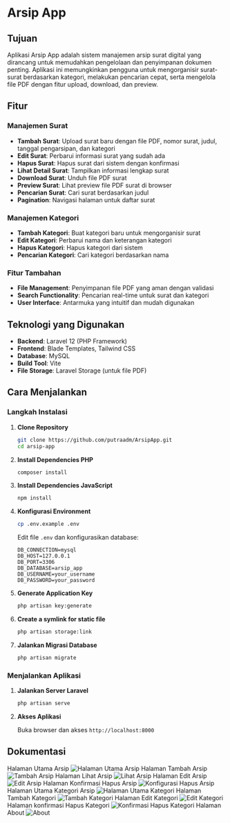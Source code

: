 # Arsip App

## Tujuan

Aplikasi Arsip App adalah sistem manajemen arsip surat digital yang dirancang untuk memudahkan pengelolaan dan penyimpanan dokumen penting. Aplikasi ini memungkinkan pengguna untuk mengorganisir surat-surat berdasarkan kategori, melakukan pencarian cepat, serta mengelola file PDF dengan fitur upload, download, dan preview.

## Fitur

### Manajemen Surat
- **Tambah Surat**: Upload surat baru dengan file PDF, nomor surat, judul, tanggal pengarsipan, dan kategori
- **Edit Surat**: Perbarui informasi surat yang sudah ada
- **Hapus Surat**: Hapus surat dari sistem dengan konfirmasi
- **Lihat Detail Surat**: Tampilkan informasi lengkap surat
- **Download Surat**: Unduh file PDF surat
- **Preview Surat**: Lihat preview file PDF surat di browser
- **Pencarian Surat**: Cari surat berdasarkan judul
- **Pagination**: Navigasi halaman untuk daftar surat

### Manajemen Kategori
- **Tambah Kategori**: Buat kategori baru untuk mengorganisir surat
- **Edit Kategori**: Perbarui nama dan keterangan kategori
- **Hapus Kategori**: Hapus kategori dari sistem
- **Pencarian Kategori**: Cari kategori berdasarkan nama

### Fitur Tambahan
- **File Management**: Penyimpanan file PDF yang aman dengan validasi
- **Search Functionality**: Pencarian real-time untuk surat dan kategori
- **User Interface**: Antarmuka yang intuitif dan mudah digunakan

## Teknologi yang Digunakan

- **Backend**: Laravel 12 (PHP Framework)
- **Frontend**: Blade Templates, Tailwind CSS
- **Database**: MySQL
- **Build Tool**: Vite
- **File Storage**: Laravel Storage (untuk file PDF)

## Cara Menjalankan

### Langkah Instalasi

1. **Clone Repository**
   ```bash
   git clone https://github.com/putraadm/ArsipApp.git
   cd arsip-app
   ```

2. **Install Dependencies PHP**
   ```bash
   composer install
   ```

3. **Install Dependencies JavaScript**
   ```bash
   npm install
   ```

4. **Konfigurasi Environment**
   ```bash
   cp .env.example .env
   ```

   Edit file `.env` dan konfigurasikan database:
   ```env
   DB_CONNECTION=mysql
   DB_HOST=127.0.0.1
   DB_PORT=3306
   DB_DATABASE=arsip_app
   DB_USERNAME=your_username
   DB_PASSWORD=your_password
   ```

5. **Generate Application Key**
   ```bash
   php artisan key:generate
   ```

6. **Create a symlink for static file**
   ```bash
   php artisan storage:link
   ```

7. **Jalankan Migrasi Database**
   ```bash
   php artisan migrate
   ```

### Menjalankan Aplikasi

1. **Jalankan Server Laravel**
   ```bash
   php artisan serve
   ```

2. **Akses Aplikasi**
   
   Buka browser dan akses `http://localhost:8000`

## Dokumentasi
Halaman Utama Arsip
![Halaman Utama Arsip](wdocs/main_arsip_page.png)
Halaman Tambah Arsip
![Tambah Arsip](wdocs/add_arsip_page.png)
Halaman Lihat Arsip
![Lihat Arsip](wdocs/show_arsip_page.png)
Halaman Edit Arsip
![Edit Arsip](wdocs/edit_arsip_page.png)
Halaman Konfirmasi Hapus Arsip
![Konfigurasi Hapus Arsip](wdocs/confirm_delete_arsip.png)
Halaman Utama Kategori Arsip
![Halaman Utama Kategori](wdocs/main_categories_page.png)
Halaman Tambah Kategori
![Tambah Kategori](wdocs/add_categories_page.png)
Halaman Edit Kategori
![Edit Kategori](wdocs/edit_categories_page.png)
Halaman konfirmasi Hapus Kategori
![Konfirmasi Hapus Kategori](wdocs/confirm_delete_categories.png)
Halaman About
![About](wdocs/about_page.png)
